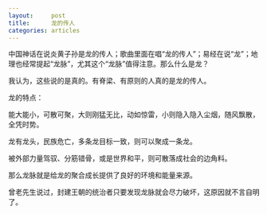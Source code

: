 ```yaml
---
layout:		post
title:		龙的传人
categories:	articles
---
```

中国神话在说炎黄子孙是龙的传人；歌曲里面在唱“龙的传人”；易经在说“龙”；地理也经常提起“龙脉”，尤其这个“龙脉”值得注意。那么什么是龙？

我认为，这些说的是真的。有脊梁、有原则的人真的是龙的传人。

龙的特点：

能大能小，可散可聚，大则刚猛无比，动如惊雷，小则隐入隐入尘烟，随风飘散，全凭时势。

龙有龙头，民族危亡，多条龙目标一致，则可以聚成一条龙。

被外部力量驾驭、分筋错骨，或是世界和平，则可散落成社会的边角料。

那么龙脉就是给龙的聚合成长提供了良好的环境和能量来源。

曾老先生说过，封建王朝的统治者只要发现龙脉就会尽力破坏，这原因就不言自明了。
